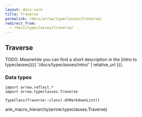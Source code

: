 ```yaml
---
layout: docs-core
title: Traverse
permalink: /docs/arrow/typeclasses/traverse/
redirect_from:
  - /docs/typeclasses/traverse/
---
```


## Traverse




TODO. Meanwhile you can find a short description in the [intro to typeclasses]({{ '/docs/typeclasses/intro/' | relative_url }}).


### Data types

```kotlin:ank:replace
import arrow.reflect.*
import arrow.typeclasses.Traverse

TypeClass(Traverse::class).dtMarkdownList()
```

ank_macro_hierarchy(arrow.typeclasses.Traverse)
